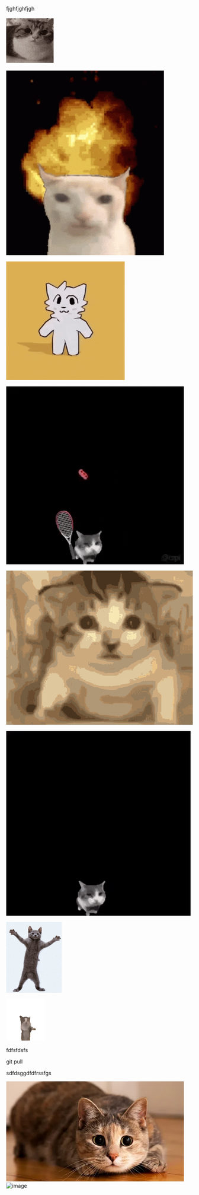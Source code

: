 fjghfjghfjgh

![котик](cat.gif)

![rjnbr](explosion-cat.gif)

![1](bricks.gif)

![2](cat-cat-brick.gif)

![3](cat-gato.gif)

![4](cat-star.gif)

![5](cat-dance.gif)

![6](gianbortion-cat.gif)

fdfsfdsfs

git pull


sdfdsggdfdfrssfgs

![1](i.webp)
![image](https://github.com/user-attachments/assets/9b2f1d0a-250f-4b9c-a74a-d1bed092ef9e)
